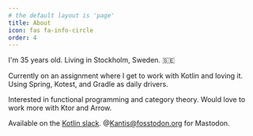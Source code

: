 ```yaml
---
# the default layout is 'page'
title: About
icon: fas fa-info-circle
order: 4
---
```


I'm 35 years old. Living in Stockholm, Sweden. 🇸🇪 

Currently on an assignment where I get to work with Kotlin and loving it. Using Spring, Kotest, and Gradle as daily drivers. 

Interested in functional programming and category theory. Would love to work more with Ktor and Arrow.

Available on the [Kotlin slack](https://kotlin-lang.slack.com). @Kantis@fosstodon.org for Mastodon.